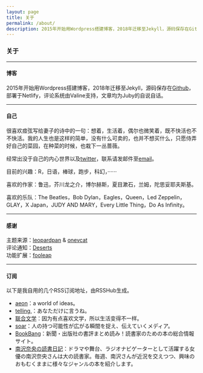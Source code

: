 ```yaml
---
layout: page 
title: 关于
permalink: /about/
description: 2015年开始用Wordpress搭建博客，2018年迁移至Jekyll，源码保存在Github，部署于Netlify，评论系统由Valine支持，文章均为Juby的自说自话。
---
```


### 关于

------------------

#### 博客

2015年开始用Wordpress搭建博客，2018年迁移至Jekyll，源码保存在[Github](https://github.com/jubyshu/nagisaao)，部署于Netlify，评论系统由Valine支持，文章均为Juby的自说自话。

-------------------

#### 自己

很喜欢痖弦写给妻子的诗中的一句：想着，生活着，偶尔也微笑着，既不快活也不不快活。我的人生也是这样的简单，没有什么可卖的，也并不想买什么，只愿侍弄好自己的菜园，在种菜的时候，也栽下一丛蔷薇。

经常出没于自己的内心世界以及[twitter](https://twitter.com/jubyshu)，联系请发邮件至[email](mailto:juby@jubeny.com)。

目前的兴趣：R，日语，棒球，跑步，科幻，······

喜欢的作家：鲁迅，芥川龙之介，博尔赫斯，夏目漱石，兰姆，陀思妥耶夫斯基。

喜欢的乐队：The Beatles，Bob Dylan，Eagles，Queen，Led Zeppelin，GLAY，X Japan，JUDY AND MARY，Every Little Thing，Do As Infinity。

-------------------

#### 感谢

主题来源：[leopardpan](https://github.com/leopardpan/leopardpan.github.io/) & [onevcat](https://github.com/onevcat/vno-jekyll)  
评论通知：[Deserts](https://deserts.io/valine-admin-document/)  
功能扩展：[fooleap](https://blog.fooleap.org/)

-------------------

#### 订阅

以下是我自用的几个RSS订阅地址，由RSSHub生成。

- [aeon]( http://rss.rosemary.ink/aeon/home)：a world of ideas。
- [telling,](http://rss.rosemary.ink/telling/story)：あなただけに言うね。
- [联合文学](http://rss.rosemary.ink/unitas/recommend)：因为有点喜欢文学，所以生活变得不一样。
- [soar](http://rss.rosemary.ink/soar/home)：人の持つ可能性が広がる瞬間を捉え、伝えていくメディア。
- [BookBang](http://rss.rosemary.ink/bookbang/news)：新聞・出版社の書評まとめ読み！読書家のための本の総合情報サイト。
- [南沢奈央の読書日記](http://rss.rosemary.ink/bookbang/serial/minamisawanao)：ドラマや舞台、ラジオナビゲーターとして活躍する女優の南沢奈央さんは大の読書家。毎週、南沢さんが近況を交えつつ、興味のおもむくままに様々なジャンルの本を紹介します。
